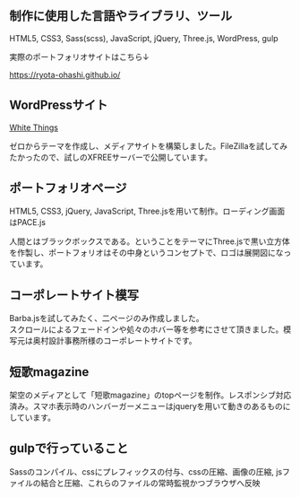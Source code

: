 <h2>制作に使用した言語やライブラリ、ツール</h2>
<p>HTML5, CSS3, Sass(scss), JavaScript, jQuery, Three.js, WordPress, gulp</p>
<p>実際のポートフォリオサイトはこちら↓</p>
<a href="https://ryota-ohashi.github.io/">https://ryota-ohashi.github.io/</a>

<h2>WordPressサイト</h2>
<a href="http://whitethings.wp.xdomain.jp">White Things</a>
<p>ゼロからテーマを作成し、メディアサイトを構築しました。FileZillaを試してみたかったので、試しのXFREEサーバーで公開しています。</p>

<h2>ポートフォリオページ</h2>
<p>HTML5, CSS3, jQuery, JavaScript, Three.jsを用いて制作。ローディング画面はPACE.js</p>
<p>人間とはブラックボックスである。ということをテーマにThree.jsで黒い立方体を作製し、ポートフォリオはその中身というコンセプトで、ロゴは展開図になっています。</p>

<h2>コーポレートサイト模写</h2>
<p>Barba.jsを試してみたく、二ページのみ作成しました。<br>スクロールによるフェードインや処々のホバー等を参考にさせて頂きました。模写元は奥村設計事務所様のコーポレートサイトです。</p>

<h2>短歌magazine</h2>
<p>架空のメディアとして「短歌magazine」のtopページを制作。レスポンシブ対応済み。スマホ表示時のハンバーガーメニューはjqueryを用いて動きのあるものにしています。</p>

<h2>gulpで行っていること</h2>
<p>Sassのコンパイル、cssにプレフィックスの付与、cssの圧縮、画像の圧縮, jsファイルの結合と圧縮、これらのファイルの常時監視かつブラウザへ反映</p>
